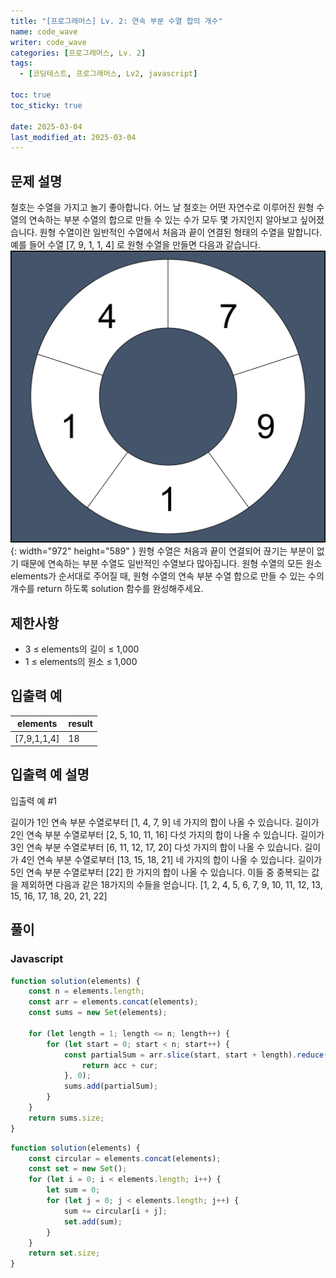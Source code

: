 ```yaml
---
title: "[프로그래머스] Lv. 2: 연속 부분 수열 합의 개수"
name: code_wave
writer: code_wave
categories: [프로그래머스, Lv. 2]
tags:
  - [코딩테스트, 프로그래머스, Lv2, javascript]

toc: true
toc_sticky: true

date: 2025-03-04
last_modified_at: 2025-03-04
---
```


## 문제 설명
철호는 수열을 가지고 놀기 좋아합니다. 어느 날 철호는 어떤 자연수로 이루어진 원형 수열의 연속하는 부분 수열의 합으로 만들 수 있는 수가 모두 몇 가지인지 알아보고 싶어졌습니다. 원형 수열이란 일반적인 수열에서 처음과 끝이 연결된 형태의 수열을 말합니다. 예를 들어 수열 [7, 9, 1, 1, 4] 로 원형 수열을 만들면 다음과 같습니다.
![img.png](/assets/img/programmers/2-131701-img.png){: width="972" height="589" }
원형 수열은 처음과 끝이 연결되어 끊기는 부분이 없기 때문에 연속하는 부분 수열도 일반적인 수열보다 많아집니다.
원형 수열의 모든 원소 elements가 순서대로 주어질 때, 원형 수열의 연속 부분 수열 합으로 만들 수 있는 수의 개수를 return 하도록 solution 함수를 완성해주세요.

## 제한사항
- 3 ≤ elements의 길이 ≤ 1,000
- 1 ≤ elements의 원소 ≤ 1,000

## 입출력 예

| **elements**  | **result** |
|---------------|------------|
| [7,9,1,1,4]   | 18         |

## 입출력 예 설명
입출력 예 #1

길이가 1인 연속 부분 수열로부터 [1, 4, 7, 9] 네 가지의 합이 나올 수 있습니다.
길이가 2인 연속 부분 수열로부터 [2, 5, 10, 11, 16] 다섯 가지의 합이 나올 수 있습니다.
길이가 3인 연속 부분 수열로부터 [6, 11, 12, 17, 20] 다섯 가지의 합이 나올 수 있습니다.
길이가 4인 연속 부분 수열로부터 [13, 15, 18, 21] 네 가지의 합이 나올 수 있습니다.
길이가 5인 연속 부분 수열로부터 [22] 한 가지의 합이 나올 수 있습니다.
이들 중 중복되는 값을 제외하면 다음과 같은 18가지의 수들을 얻습니다.
[1, 2, 4, 5, 6, 7, 9, 10, 11, 12, 13, 15, 16, 17, 18, 20, 21, 22]

## 풀이
### Javascript
```js
function solution(elements) {
    const n = elements.length;
    const arr = elements.concat(elements);
    const sums = new Set(elements);
  
    for (let length = 1; length <= n; length++) {
        for (let start = 0; start < n; start++) {
            const partialSum = arr.slice(start, start + length).reduce((acc, cur) => {
                return acc + cur;
            }, 0);
            sums.add(partialSum);
        }
    }
    return sums.size;
}
```
```js
function solution(elements) {
    const circular = elements.concat(elements);
    const set = new Set();
    for (let i = 0; i < elements.length; i++) {
        let sum = 0;
        for (let j = 0; j < elements.length; j++) {
            sum += circular[i + j];
            set.add(sum);
        }
    }
    return set.size;
}
```

